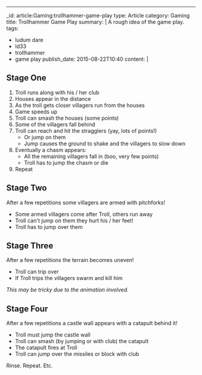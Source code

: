 ---
_id: article:Gaming:trollhammer-game-play
type: Article
category: Gaming
title: Trollhammer Game Play
summary: |
  A rough idea of the game play.
tags:
  - ludum dare
  - ld33
  - trollhammer
  - game play
publish_date: 2015-08-22T10:40
content: |

  ## Stage One

  1. Troll runs along with his / her club
  1. Houses appear in the distance
  1. As the troll gets closer villagers run from the houses
  1. Game speeds up
  1. Troll can smash the houses (some points)
  1. Some of the villagers fall behind
  1. Troll can reach and hit the stragglers (yay, lots of points!)
      - Or jump on them
      - Jump causes the ground to shake and the villagers to slow down
  1. Eventually a chasm appears:
      - All the remaining villagers fall in (boo, very few points)
      - Troll has to jump the chasm or die
  1. Repeat

  ## Stage Two

  After a few repetitions some villagers are armed with pitchforks!

  - Some armed villagers come after Troll, others run away
  - Troll can't jump on them they hurt his / her feet!
  - Troll has to jump over them

  ## Stage Three

  After a few repetitions the terrain becomes uneven!

  - Troll can trip over
  - If Troll trips the villagers swarm and kill him

  *This may be tricky due to the animation involved.*

  ## Stage Four

  After a few repetitions a castle wall appears with a catapult behind it!

  - Troll must jump the castle wall
  - Troll can smash (by jumping or with club) the catapult
  - The catapult fires at Troll
  - Troll can jump over the missiles or block with club

  Rinse. Repeat. Etc.
